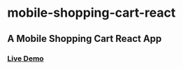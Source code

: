 # mobile-shopping-cart-react
## A Mobile Shopping Cart React App

### [Live Demo](https://mobile-shopping-cart-vasu.netlify.app/)

